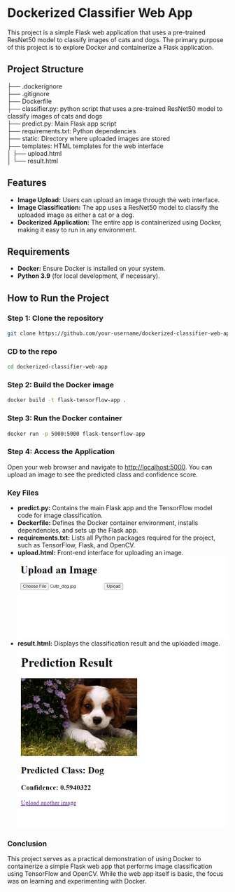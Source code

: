 # Dockerized Classifier Web App
This project is a simple Flask web application that uses a pre-trained ResNet50 model to classify images of cats and dogs. The primary purpose of this project is to explore Docker and containerize a Flask application.
## Project Structure
├── .dockerignore<br>
├── .gitignore <br>
├── Dockerfile <br>
├── classifier.py: python script that uses a pre-trained ResNet50 model to classify images of cats and dogs <br>
├── predict.py: Main Flask app script <br>
├── requirements.txt: Python dependencies <br>
├── static: Directory where uploaded images are stored <br>
├── templates: HTML templates for the web interface<br>
   │ ├── upload.html <br>
   │ └── result.html
## Features
- **Image Upload:** Users can upload an image through the web interface.
- **Image Classification:** The app uses a ResNet50 model to classify the uploaded image as either a cat or a dog.
- **Dockerized Application:** The entire app is containerized using Docker, making it easy to run in any environment.
## Requirements
- **Docker:** Ensure Docker is installed on your system.
- **Python 3.9** (for local development, if necessary).
## How to Run the Project
### Step 1: Clone the repository
```bash
git clone https://github.com/your-username/dockerized-classifier-web-app.git
```
### CD to the repo
```bash
cd dockerized-classifier-web-app
```
### Step 2: Build the Docker image
```bash
docker build -t flask-tensorflow-app .
```
### Step 3: Run the Docker container
```bash
docker run -p 5000:5000 flask-tensorflow-app
```
### Step 4: Access the Application
Open your web browser and navigate to [http://localhost:5000](http://localhost:5000). You can upload an image to see the predicted class and confidence score.
### Key Files
- **predict.py:** Contains the main Flask app and the TensorFlow model code for image classification.
- **Dockerfile:** Defines the Docker container environment, installs dependencies, and sets up the Flask app.
- **requirements.txt:** Lists all Python packages required for the project, such as TensorFlow, Flask, and OpenCV.
- **upload.html:** Front-end interface for uploading an image.
  ![Upload Image](upload.PNG) 
- **result.html:** Displays the classification result and the uploaded image.
  ![Result Image](result.PNG) 
### Conclusion
This project serves as a practical demonstration of using Docker to containerize a simple Flask web app that performs image classification using TensorFlow and OpenCV. While the web app itself is basic, the focus was on learning and experimenting with Docker.




